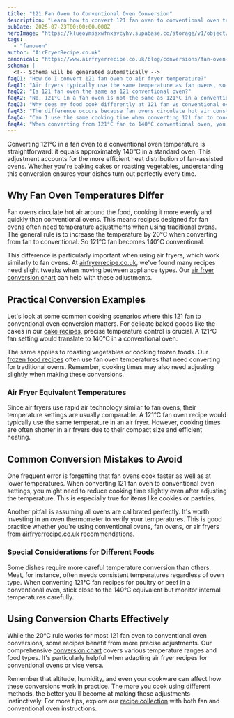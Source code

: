 ```yaml
---
title: "121 Fan Oven to Conventional Oven Conversion"
description: "Learn how to convert 121 fan oven to conventional oven temperatures for perfect baking results every time with our simple guide."
pubDate: 2025-07-23T00:00:00.000Z
heroImage: "https://klueoymssxwfnxsvcyhv.supabase.co/storage/v1/object/public/Shmucket/121-fan-oven-to-conventional-oven-conversion.png"
tags:
  - "fanoven"
author: "AirFryerRecipe.co.uk"
canonical: "https://www.airfryerrecipe.co.uk/blog/conversions/fan-oven-to-conventional-oven/121-fan-oven-to-conventional-oven-conversion"
schema: |
  <!-- Schema will be generated automatically -->
faqQ1: "How do I convert 121 fan oven to air fryer temperature?"
faqA1: "Air fryers typically use the same temperature as fan ovens, so you wouldn't need to convert 121°C fan to a different air fryer temperature. However, cooking times are usually shorter in air fryers due to their more efficient heating."
faqQ2: "Is 121 fan oven the same as 121 conventional oven?"
faqA2: "No, 121°C in a fan oven is not the same as 121°C in a conventional oven. Fan ovens cook more efficiently, so you need to increase the temperature by about 20°C when using a conventional oven - making 121°C fan equivalent to approximately 140°C conventional."
faqQ3: "Why does my food cook differently at 121 fan vs conventional oven?"
faqA3: "The difference occurs because fan ovens circulate hot air constantly, cooking food more evenly and quickly. At 121°C fan, the effective cooking temperature is higher than 121°C in a conventional oven where heat is less evenly distributed. This is why conversion is necessary for consistent results."
faqQ4: "Can I use the same cooking time when converting 121 fan to conventional oven?"
faqA4: "When converting from 121°C fan to 140°C conventional oven, you may need to slightly increase cooking time. Start checking your food a few minutes before the original recipe's suggested time, as conventional ovens often cook slightly slower than fan ovens at equivalent temperatures."
---
```

<p>Converting 121°C in a fan oven to a conventional oven temperature is straightforward: it equals approximately 140°C in a standard oven. This adjustment accounts for the more efficient heat distribution of fan-assisted ovens. Whether you're baking cakes or roasting vegetables, understanding this conversion ensures your dishes turn out perfectly every time.</p>

<h2>Why Fan Oven Temperatures Differ</h2>
<p>Fan ovens circulate hot air around the food, cooking it more evenly and quickly than conventional ovens. This means recipes designed for fan ovens often need temperature adjustments when using traditional ovens. The general rule is to increase the temperature by 20°C when converting from fan to conventional. So 121°C fan becomes 140°C conventional.</p>
<p>This difference is particularly important when using air fryers, which work similarly to fan ovens. At <a href=https://www.airfryerrecipe.co.uk>airfryerrecipe.co.uk</a>, we've found many recipes need slight tweaks when moving between appliance types. Our <a href=https://www.airfryerrecipe.co.uk/air-fryer-conversion-chart>air fryer conversion chart</a> can help with these adjustments.</p>

<h2>Practical Conversion Examples</h2>
<p>Let's look at some common cooking scenarios where this 121 fan to conventional oven conversion matters. For delicate baked goods like the cakes in our <a href=https://www.airfryerrecipe.co.uk/recipe-category/Cakes>cake recipes</a>, precise temperature control is crucial. A 121°C fan setting would translate to 140°C in a conventional oven.</p>
<p>The same applies to roasting vegetables or cooking frozen foods. Our <a href=https://www.airfryerrecipe.co.uk/recipe-category/Frozen-Foods>frozen food recipes</a> often use fan oven temperatures that need converting for traditional ovens. Remember, cooking times may also need adjusting slightly when making these conversions.</p>

<h3>Air Fryer Equivalent Temperatures</h3>
<p>Since air fryers use rapid air technology similar to fan ovens, their temperature settings are usually comparable. A 121°C fan oven recipe would typically use the same temperature in an air fryer. However, cooking times are often shorter in air fryers due to their compact size and efficient heating.</p>

<h2>Common Conversion Mistakes to Avoid</h2>
<p>One frequent error is forgetting that fan ovens cook faster as well as at lower temperatures. When converting 121 fan oven to conventional oven settings, you might need to reduce cooking time slightly even after adjusting the temperature. This is especially true for items like cookies or pastries.</p>
<p>Another pitfall is assuming all ovens are calibrated perfectly. It's worth investing in an oven thermometer to verify your temperatures. This is good practice whether you're using conventional ovens, fan ovens, or air fryers from <a href=https://www.airfryerrecipe.co.uk>airfryerrecipe.co.uk</a> recommendations.</p>

<h3>Special Considerations for Different Foods</h3>
<p>Some dishes require more careful temperature conversion than others. Meat, for instance, often needs consistent temperatures regardless of oven type. When converting 121°C fan recipes for poultry or beef in a conventional oven, stick close to the 140°C equivalent but monitor internal temperatures carefully.</p>

<h2>Using Conversion Charts Effectively</h2>
<p>While the 20°C rule works for most 121 fan oven to conventional oven conversions, some recipes benefit from more precise adjustments. Our comprehensive <a href=https://www.airfryerrecipe.co.uk/air-fryer-conversion-chart>conversion chart</a> covers various temperature ranges and food types. It's particularly helpful when adapting air fryer recipes for conventional ovens or vice versa.</p>
<p>Remember that altitude, humidity, and even your cookware can affect how these conversions work in practice. The more you cook using different methods, the better you'll become at making these adjustments instinctively. For more tips, explore our <a href=https://www.airfryerrecipe.co.uk/recipes>recipe collection</a> with both fan and conventional oven instructions.</p>
